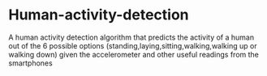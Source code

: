 # Human-activity-detection
A human activity detection algorithm that predicts the activity of a human out of the 6 possible options (standing,laying,sitting,walking,walking up or walking down) given the accelerometer and other useful readings from the smartphones

